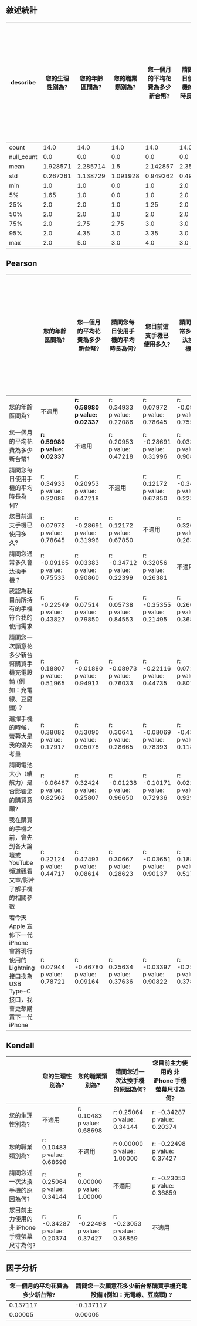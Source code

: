 ## 敘述統計

| describe   | 您的生理性別為? | 您的年齡區間為? | 您的職業類別為? | 您一個月的平均花費為多少新台幣? | 請問您每日使用手機的平均時長為何? | 您目前這支手機已使用多久? | 請問您近一次汰換手機的原因為何? | 請問您通常多久會汰換手機？ | 我認為我目前所持有的手機符合我的使用需求 | 您目前主力使用的 非 iPhone 手機螢幕尺寸為何? | 請問您一次願意花多少新台幣購買手機充電設備 (例如：充電線、豆腐頭) ? | 選擇手機的時候，螢幕大是我的優先考量 | 我在購買的手機之前，會先到各大論壇或 YouTube 頻道觀看文章/影片了解手機的相關參數 | 請問電池大小（續航力）是否影響您的購買意願? | 若今天 Apple 宣佈下一代 iPhone 會將現行使用的 Lightning 接口換為 USB Type-C 接口，我會更想購買下一代 iPhone |
|------------|-----------------|-----------------|-----------------|---------------------------------|-----------------------------------|---------------------------|---------------------------------|----------------------------|------------------------------------------|----------------------------------------------|---------------------------------------------------------------------|--------------------------------------|----------------------------------------------------------------------------------|---------------------------------------------|-------------------------------------------------------------------------------------------------------------|
| count      | 14.0            | 14.0            | 14.0            | 14.0                            | 14.0                              | 14.0                      | 14.0                            | 14.0                       | 14.0                                     | 14.0                                         | 14.0                                                                | 14.0                                 | 14.0                                                                             | 14.0                                        | 14.0                                                                                                        |
| null_count | 0.0             | 0.0             | 0.0             | 0.0                             | 0.0                               | 0.0                       | 0.0                             | 0.0                        | 0.0                                      | 0.0                                          | 0.0                                                                 | 0.0                                  | 0.0                                                                              | 0.0                                         | 0.0                                                                                                         |
| mean       | 1.928571        | 2.285714        | 1.5             | 2.142857                        | 2.357143                          | 2.285714                  | 1.571429                        | 4.214286                   | 4.142857                                 | 3.285714                                     | 2.071429                                                            | 3.428571                             | 4.071429                                                                         | 4.214286                                    | 3.357143                                                                                                    |
| std        | 0.267261        | 1.138729        | 1.091928        | 0.949262                        | 0.497245                          | 0.726273                  | 0.755929                        | 1.368805                   | 0.770329                                 | 0.61125                                      | 0.615728                                                            | 0.937614                             | 0.828742                                                                         | 0.892582                                    | 1.336306                                                                                                    |
| min        | 1.0             | 1.0             | 0.0             | 1.0                             | 2.0                               | 1.0                       | 0.0                             | 2.0                        | 3.0                                      | 2.0                                          | 1.0                                                                 | 1.0                                  | 3.0                                                                              | 2.0                                         | 1.0                                                                                                         |
| 5%         | 1.65            | 1.0             | 0.0             | 1.0                             | 2.0                               | 1.65                      | 0.65                            | 2.0                        | 3.0                                      | 2.65                                         | 1.65                                                                | 2.3                                  | 3.0                                                                              | 2.65                                        | 1.0                                                                                                         |
| 25%        | 2.0             | 2.0             | 1.0             | 1.25                            | 2.0                               | 2.0                       | 1.0                             | 3.0                        | 4.0                                      | 3.0                                          | 2.0                                                                 | 3.0                                  | 3.25                                                                             | 4.0                                         | 3.0                                                                                                         |
| 50%        | 2.0             | 2.0             | 1.0             | 2.0                             | 2.0                               | 2.0                       | 2.0                             | 5.0                        | 4.0                                      | 3.0                                          | 2.0                                                                 | 3.5                                  | 4.0                                                                              | 4.0                                         | 3.5                                                                                                         |
| 75%        | 2.0             | 2.75            | 2.75            | 3.0                             | 3.0                               | 2.75                      | 2.0                             | 5.0                        | 5.0                                      | 4.0                                          | 2.0                                                                 | 4.0                                  | 5.0                                                                              | 5.0                                         | 4.0                                                                                                         |
| 95%        | 2.0             | 4.35            | 3.0             | 3.35                            | 3.0                               | 3.35                      | 2.35                            | 6.0                        | 5.0                                      | 4.0                                          | 2.7                                                                 | 4.35                                 | 5.0                                                                              | 5.0                                         | 5.0                                                                                                         |
| max        | 2.0             | 5.0             | 3.0             | 4.0                             | 3.0                               | 4.0                       | 3.0                             | 6.0                        | 5.0                                      | 4.0                                          | 4.0                                                                 | 5.0                                  | 5.0                                                                              | 5.0                                         | 5.0                                                                                                         |

## Pearson 

|                                                                                                             | 您的年齡區間為?                          | 您一個月的平均花費為多少新台幣?          | 請問您每日使用手機的平均時長為何? | 您目前這支手機已使用多久?       | 請問您通常多久會汰換手機？      | 我認為我目前所持有的手機符合我的使用需求 | 請問您一次願意花多少新台幣購買手機充電設備 (例如：充電線、豆腐頭) ? | 選擇手機的時候，螢幕大是我的優先考量 | 請問電池大小（續航力）是否影響您的購買意願? | 我在購買的手機之前，會先到各大論壇或 YouTube 頻道觀看文章/影片了解手機的相關參數 | 若今天 Apple 宣佈下一代 iPhone 會將現行使用的 Lightning 接口換為 USB Type-C 接口，我會更想購買下一代 iPhone |
|-------------------------------------------------------------------------------------------------------------|------------------------------------------|------------------------------------------|-----------------------------------|---------------------------------|---------------------------------|------------------------------------------|---------------------------------------------------------------------|--------------------------------------|---------------------------------------------|----------------------------------------------------------------------------------|-------------------------------------------------------------------------------------------------------------|
| 您的年齡區間為?                                                                                             | 不適用                                   | **r: 0.59980** <br> **p value: 0.02337** | r: 0.34933<br>p value: 0.22086    | r: 0.07972<br>p value: 0.78645  | r: -0.09165<br>p value: 0.75533 | r: -0.22549<br>p value: 0.43827          | r: 0.18807<br>p value: 0.51965                                      | r: 0.38082<br>p value: 0.17917       | r: -0.06487<br>p value: 0.82562             | r: 0.22124<br>p value: 0.44717                                                   | r: 0.07944<br>p value: 0.78721                                                                              |
| 您一個月的平均花費為多少新台幣?                                                                             | **r: 0.59980** <br> **p value: 0.02337** | 不適用                                   | r: 0.20953<br>p value: 0.47218    | r: -0.28691<br>p value: 0.31996 | r: 0.03383<br>p value: 0.90860  | r: 0.07514<br>p value: 0.79850           | r: -0.01880<br>p value: 0.94913                                     | r: 0.53090<br>p value: 0.05078       | r: 0.32424<br>p value: 0.25807              | r: 0.47493<br>p value: 0.08614                                                   | r: -0.46780<br>p value: 0.09164                                                                             |
| 請問您每日使用手機的平均時長為何?                                                                           | r: 0.34933<br>p value: 0.22086           | r: 0.20953<br>p value: 0.47218           | 不適用                            | r: 0.12172<br>p value: 0.67850  | r: -0.34712<br>p value: 0.22399 | r: 0.05738<br>p value: 0.84553           | r: -0.08973<br>p value: 0.76033                                     | r: 0.30641<br>p value: 0.28665       | r: -0.01238<br>p value: 0.96650             | r: 0.30667<br>p value: 0.28623                                                   | r: 0.25634<br>p value: 0.37636                                                                              |
| 您目前這支手機已使用多久?                                                                                   | r: 0.07972<br>p value: 0.78645           | r: -0.28691<br>p value: 0.31996          | r: 0.12172<br>p value: 0.67850    | 不適用                          | r: 0.32056<br>p value: 0.26381  | r: -0.35355<br>p value: 0.21495          | r: -0.22116<br>p value: 0.44735                                     | r: -0.08069<br>p value: 0.78393      | r: -0.10171<br>p value: 0.72936             | r: -0.03651<br>p value: 0.90137                                                  | r: -0.03397<br>p value: 0.90822                                                                             |
| 請問您通常多久會汰換手機？                                                                                  | r: -0.09165<br>p value: 0.75533          | r: 0.03383<br>p value: 0.90860           | r: -0.34712<br>p value: 0.22399   | r: 0.32056<br>p value: 0.26381  | 不適用                          | r: 0.26054<br>p value: 0.36830           | r: 0.07171<br>p value: 0.80753                                      | r: -0.43668<br>p value: 0.11849      | r: 0.02249<br>p value: 0.93918              | r: 0.18890<br>p value: 0.51778                                                   | r: -0.25533<br>p value: 0.37831                                                                             |
| 我認為我目前所持有的手機符合我的使用需求                                                                    | r: -0.22549<br>p value: 0.43827          | r: 0.07514<br>p value: 0.79850           | r: 0.05738<br>p value: 0.84553    | r: -0.35355<br>p value: 0.21495 | r: 0.26054<br>p value: 0.36830  | 不適用                                   | r: 0.30119<br>p value: 0.29537                                      | r: -0.09129<br>p value: 0.75628      | r: -0.15982<br>p value: 0.58522             | r: 0.22377<br>p value: 0.44186                                                   | r: 0.17080<br>p value: 0.55934                                                                              |
| 請問您一次願意花多少新台幣購買手機充電設備 (例如：充電線、豆腐頭) ?                                         | r: 0.18807<br>p value: 0.51965           | r: -0.01880<br>p value: 0.94913          | r: -0.08973<br>p value: 0.76033   | r: -0.22116<br>p value: 0.44735 | r: 0.07171<br>p value: 0.80753  | r: 0.30119<br>p value: 0.29537           | 不適用                                                              | r: -0.05710<br>p value: 0.84625      | r: 0.24994<br>p value: 0.38880              | r: -0.16151<br>p value: 0.58120                                                  | r: 0.52755<br>p value: 0.05253                                                                              |
| 選擇手機的時候，螢幕大是我的優先考量                                                                        | r: 0.38082<br>p value: 0.17917           | r: 0.53090<br>p value: 0.05078           | r: 0.30641<br>p value: 0.28665    | r: -0.08069<br>p value: 0.78393 | r: -0.43668<br>p value: 0.11849 | r: -0.09129<br>p value: 0.75628          | r: -0.05710<br>p value: 0.84625                                     | 不適用                               | r: 0.15757<br>p value: 0.59059              | r: 0.05657<br>p value: 0.84768                                                   | r: -0.25435<br>p value: 0.38021                                                                             |
| 請問電池大小（續航力）是否影響您的購買意願?                                                                 | r: -0.06487<br>p value: 0.82562          | r: 0.32424<br>p value: 0.25807           | r: -0.01238<br>p value: 0.96650   | r: -0.10171<br>p value: 0.72936 | r: 0.02249<br>p value: 0.93918  | r: -0.15982<br>p value: 0.58522          | r: 0.24994<br>p value: 0.38880                                      | r: 0.15757<br>p value: 0.59059       | 不適用                                      | r: 0.08171<br>p value: 0.78126                                                   | r: -0.32706<br>p value: 0.25370                                                                             |
| 我在購買的手機之前，會先到各大論壇或 YouTube 頻道觀看文章/影片了解手機的相關參數                            | r: 0.22124<br>p value: 0.44717           | r: 0.47493<br>p value: 0.08614           | r: 0.30667<br>p value: 0.28623    | r: -0.03651<br>p value: 0.90137 | r: 0.18890<br>p value: 0.51778  | r: 0.22377<br>p value: 0.44186           | r: -0.16151<br>p value: 0.58120                                     | r: 0.05657<br>p value: 0.84768       | r: 0.08171<br>p value: 0.78126              | 不適用                                                                           | r: -0.23319<br>p value: 0.42238                                                                             |
| 若今天 Apple 宣佈下一代 iPhone 會將現行使用的 Lightning 接口換為 USB Type-C 接口，我會更想購買下一代 iPhone | r: 0.07944<br>p value: 0.78721           | r: -0.46780<br>p value: 0.09164          | r: 0.25634<br>p value: 0.37636    | r: -0.03397<br>p value: 0.90822 | r: -0.25533<br>p value: 0.37831 | r: 0.17080<br>p value: 0.55934           | r: 0.52755<br>p value: 0.05253                                      | r: -0.25435<br>p value: 0.38021      | r: -0.32706<br>p value: 0.25370             | r: -0.23319<br>p value: 0.42238                                                  | 不適用                                                                                                      |

## Kendall 

|                                              | 您的生理性別為?                 | 您的職業類別為?                 | 請問您近一次汰換手機的原因為何? | 您目前主力使用的 非 iPhone 手機螢幕尺寸為何? |
|----------------------------------------------|---------------------------------|---------------------------------|---------------------------------|----------------------------------------------|
| 您的生理性別為?                              | 不適用                          | r: 0.10483<br>p value: 0.68698  | r: 0.25064<br>p value: 0.34144  | r: -0.34287<br>p value: 0.20374              |
| 您的職業類別為?                              | r: 0.10483<br>p value: 0.68698  | 不適用                          | r: 0.00000<br>p value: 1.00000  | r: -0.22498<br>p value: 0.37427              |
| 請問您近一次汰換手機的原因為何?              | r: 0.25064<br>p value: 0.34144  | r: 0.00000<br>p value: 1.00000  | 不適用                          | r: -0.23053<br>p value: 0.36859              |
| 您目前主力使用的 非 iPhone 手機螢幕尺寸為何? | r: -0.34287<br>p value: 0.20374 | r: -0.22498<br>p value: 0.37427 | r: -0.23053<br>p value: 0.36859 | 不適用                                       |

## 因子分析 

| 您一個月的平均花費為多少新台幣? | 請問您一次願意花多少新台幣購買手機充電設備 (例如：充電線、豆腐頭) ? |
|---------------------------------|---------------------------------------------------------------------|
| 0.137117                        | -0.137117                                                           |
| 0.00005                         | 0.00005                                                             |

